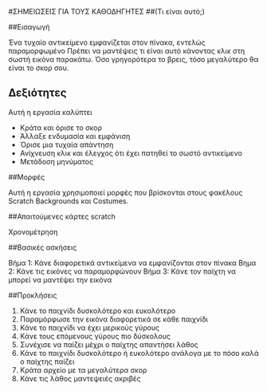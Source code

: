 #ΣΗΜΕΙΩΣΕΙΣ ΓΙΑ ΤΟΥΣ ΚΑΘΟΔΗΓΗΤΕΣ##(Τι είναι αυτό;)##ΕισαγωγήΈνα τυχαίο αντικείμενο εμφανίζεται στον πίνακα, εντελώς παραμορφωμένο Πρέπει να μαντέψεις τι είναι αυτό κάνοντας κλικ στη σωστή εικόνα παρακάτω. Όσο γρηγορότερα το βρεις, τόσο μεγαλύτερο θα είναι το σκορ σου.## ΔεξιότητεςΑυτή η εργασία καλύπτει* Κράτα και όρισε το σκορ* Άλλαξε ενδυμασία και εμφάνιση* Όρισε μια τυχαία απάντηση* Ανίχνευση κλικ και έλεγχος ότι έχει πατηθεί το σωστό αντικείμενο* Μετάδοση μηνύματος##ΜορφέςΑυτή η εργασία χρησιμοποιεί μορφές που βρίσκονται στους φακέλους Scratch Backgrounds και Costumes.##Απαιτούμενες κάρτες scratchΧρονομέτρηση##Βασικές ασκήσειςΒήμα 1: Κάνε διαφορετικά αντικείμενα να εμφανίζονται στον πίνακαΒημα 2: Κάνε τις εικόνες να παραμορφώνουνΒήμα 3: Κάνε τον παίχτη να μπορεί να μαντέψει την εικόνα##Προκλήσεις1. Κάνε το παιχνίδι δυσκολότερο και ευκολότερο2. Παραμόρφωσε την εικόνα διαφορετικά σε κάθε παιχνίδι3. Κάνε το παιχνίδι να έχει μερικούς γύρους4. Κάνε τους επόμενους γύρους πιο δύσκολους5. Συνέχισε να παίζει μέχρι ο παίχτης απαντήσει λάθος6. Κάνε το παιχνίδι δυσκολότερο ή ευκολότερο ανάλογα με το πόσο καλά ο παίχτης παίζει7. Κράτα αρχείο με τα μεγαλύτερα σκορ8. Κάνε τις λάθος μαντεψειές ακριβές